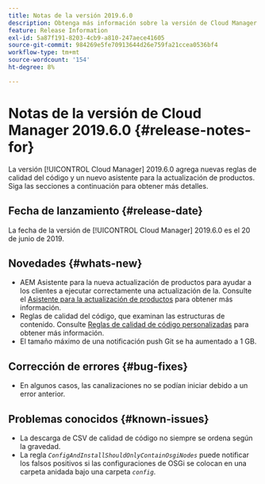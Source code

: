 ```yaml
---
title: Notas de la versión 2019.6.0
description: Obtenga más información sobre la versión de Cloud Manager 2019.6.0.
feature: Release Information
exl-id: 5a87f191-8203-4cb9-a810-247aece41605
source-git-commit: 984269e5fe70913644d26e759fa21ccea0536bf4
workflow-type: tm+mt
source-wordcount: '154'
ht-degree: 8%

---
```


# Notas de la versión de Cloud Manager 2019.6.0 {#release-notes-for}

La versión [!UICONTROL Cloud Manager] 2019.6.0 agrega nuevas reglas de calidad del código y un nuevo asistente para la actualización de productos. Siga las secciones a continuación para obtener más detalles.

## Fecha de lanzamiento {#release-date}

La fecha de la versión de [!UICONTROL Cloud Manager] 2019.6.0 es el 20 de junio de 2019.

## Novedades {#whats-new}

* AEM Asistente para la nueva actualización de productos para ayudar a los clientes a ejecutar correctamente una actualización de la. Consulte el [Asistente para la actualización de productos](/help/product-update-wizard/overview.md) para obtener más información.
* Reglas de calidad del código, que examinan las estructuras de contenido. Consulte [Reglas de calidad de código personalizadas](/help/using/custom-code-quality-rules.md) para obtener más información.
* El tamaño máximo de una notificación push Git se ha aumentado a 1 GB.

## Corrección de errores {#bug-fixes}

* En algunos casos, las canalizaciones no se podían iniciar debido a un error anterior.

## Problemas conocidos {#known-issues}

* La descarga de CSV de calidad de código no siempre se ordena según la gravedad.
* La regla *`ConfigAndInstallShouldOnlyContainOsgiNodes`* puede notificar los falsos positivos si las configuraciones de OSGi se colocan en una carpeta anidada bajo una carpeta *`config`*.
